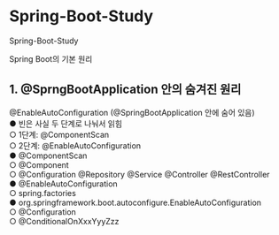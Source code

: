 # Spring-Boot-Study
Spring-Boot-Study

Spring Boot의 기본 원리
## 1. @SprngBootApplication 안의 숨겨진 원리
@EnableAutoConfiguration (@SpringBootApplication 안에 숨어 있음) <br/>
  ● 빈은 사실 두 단계로 나눠서 읽힘 <br/>
    ○ 1단계: @ComponentScan <br/>
    ○ 2단계: @EnableAutoConfiguration <br/>
  ● @ComponentScan <br/>
    ○ @Component <br/>
    ○ @Configuration @Repository @Service @Controller @RestController <br/>
  ● @EnableAutoConfiguration <br/>
    ○ spring.factories <br/>
  ● org.springframework.boot.autoconfigure.EnableAutoConfiguration <br/>
    ○ @Configuration <br/>
    ○ @ConditionalOnXxxYyyZzz <br/>
